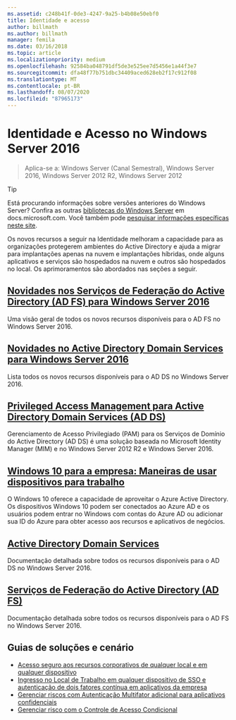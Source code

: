```yaml
---
ms.assetid: c248b41f-0de3-4247-9a25-b4b08e50ebf0
title: Identidade e acesso
author: billmath
ms.author: billmath
manager: femila
ms.date: 03/16/2018
ms.topic: article
ms.localizationpriority: medium
ms.openlocfilehash: 92584ba048791df5de3e525ee7d5456e1a44f3e7
ms.sourcegitcommit: dfa48f77b751dbc34409aced628eb2f17c912f08
ms.translationtype: MT
ms.contentlocale: pt-BR
ms.lasthandoff: 08/07/2020
ms.locfileid: "87965173"
---
```

# <a name="identity-and-access-in-windows-server-2016"></a>Identidade e Acesso no Windows Server 2016

>Aplica-se a: Windows Server (Canal Semestral), Windows Server 2016, Windows Server 2012 R2, Windows Server 2012

>[!TIP]
> Está procurando informações sobre versões anteriores do Windows Server? Confira as outras [bibliotecas do Windows Server](/previous-versions/windows/) em docs.microsoft.com. Você também pode [pesquisar informações específicas neste site](/search/index?dataSource=previousVersions&search=Windows+Server).

 Os novos recursos a seguir na Identidade melhoram a capacidade para as organizações protegerem ambientes do Active Directory e ajuda a migrar para implantações apenas na nuvem e implantações híbridas, onde alguns aplicativos e serviços são hospedados na nuvem e outros são hospedados no local. Os aprimoramentos são abordados nas seções a seguir.


## <a name="whats-new-in-active-directory-federation-services-for-windows-server-2016"></a>[Novidades nos Serviços de Federação do Active Directory (AD FS) para Windows Server 2016](ad-fs/overview/whats-new-active-directory-federation-services-windows-server.md)
Uma visão geral de todos os novos recursos disponíveis para o AD FS no Windows Server 2016.

## <a name="whats-new-in-active-directory-domain-services-for-windows-server-2016"></a>[Novidades no Active Directory Domain Services para Windows Server 2016](whats-new-active-directory-domain-services.md)
Lista todos os novos recursos disponíveis para o AD DS no Windows Server 2016.

## <a name="privileged-access-management-for-active-directory-domain-services-40ad-ds41"></a>[Privileged Access Management para Active Directory Domain Services &#40;AD DS&#41;](/microsoft-identity-manager/pam/privileged-identity-management-for-active-directory-domain-services)
Gerenciamento de Acesso Privilegiado (PAM) para os Serviços de Domínio do Active Directory (AD DS) é uma solução baseada no Microsoft Identity Manager (MIM) e no Windows Server 2012 R2 e Windows Server 2016.

## <a name="windows-10-for-the-enterprise-ways-to-use-devices-for-work"></a>[Windows 10 para a empresa: Maneiras de usar dispositivos para trabalho](/azure/active-directory/devices/overview)
O Windows 10 oferece a capacidade de aproveitar o Azure Active Directory. Os dispositivos Windows 10 podem ser conectados ao Azure AD e os usuários podem entrar no Windows com contas do Azure AD ou adicionar sua ID do Azure para obter acesso aos recursos e aplicativos de negócios.

## <a name="active-directory-domain-services"></a>[Active Directory Domain Services](../identity/ad-ds/Active-Directory-Domain-Services.md)
Documentação detalhada sobre todos os recursos disponíveis para o AD DS no Windows Server 2016.

## <a name="active-directory-federation-services"></a>[Serviços de Federação do Active Directory (AD FS)](Active-Directory-Federation-Services.md)
Documentação detalhada sobre todos os recursos disponíveis para o AD FS no Windows Server 2016.

## <a name="solutions-and-scenario-guides"></a>Guias de soluções e cenário
* [Acesso seguro aos recursos corporativos de qualquer local e em qualquer dispositivo](/previous-versions/windows/it-pro/solutions-guidance/dn550982(v=ws.11))
*  [Ingresso no Local de Trabalho em qualquer dispositivo de SSO e autenticação de dois fatores contínua em aplicativos da empresa](./ad-fs/operations/join-to-workplace-from-any-device-for-sso-and-seamless-second-factor-authentication-across-company-applications.md)
* [Gerenciar riscos com Autenticação Multifator adicional para aplicativos confidenciais](./ad-fs/operations/manage-risk-with-additional-multi-factor-authentication-for-sensitive-applications.md)
* [Gerenciar risco com o Controle de Acesso Condicional](./ad-fs/operations/manage-risk-with-conditional-access-control.md)
